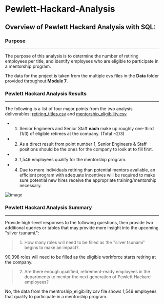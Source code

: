 # Pewlett-Hackard-Analysis

## Overview of Pewlett Hackard Analysis with SQL:

### Purpose
___
The purpose of this analysis is to determine the number of retiring employees per title, and identify employees who are eligible to participate in a mentorship program.
  
The data for the project is taken from the multiple cvs files in the **Data** folder provided throughout **Module 7**.

### Pewlett Hackard Analysis Results
___
The following is a list of four major points from the two analysis deliverables: [retiring_titles.csv](https://github.com/CrossCreed/Pewlett-Hackard-Analysis/blob/main/Data/retiring_titles.csv) and [mentorship_eligibility.csv](https://github.com/CrossCreed/Pewlett-Hackard-Analysis/blob/main/Data/mentorship_eligibility.csv)

* 1. Senior Engineers and Senior Staff **each** make up roughly one-third (1/3) of eligible retirees at the company. (Total ~2/3)

* 2. As a direct result from point number 1, Senior Engineers & Staff positions should be the ones for the company to look at to fill first.

* 3. 1,549 employees qualify for the mentorship program.

* 4. Due to more individuals retiring than potential mentors available, an efficient program with adequate incentives will be required to make sure potential new hires receive the appropriate training/mentorship necessary.
   
![image](https://user-images.githubusercontent.com/89520192/138633039-a63022eb-a30e-4251-86dd-c7c7a8f60c42.png)


### Pewlett Hackard Analysis Summary
___

Provide high-level responses to the following questions, then provide two additional queries or tables that may provide more insight into the upcoming "silver tsunami.":

> 1) How many roles will need to be filled as the "silver tsunami" begins to make an impact?.

   90,398 roles will need to be filled as the eligible workforce starts retiring at the company.

> 2) Are there enough qualified, retirement-ready employees in the departments to mentor the next generation of Pewlett Hackard employees? 
	
   No, the data from the mentroship_eligibility.csv file shows 1,549 employees that qualify to participate in a mentroship program.

